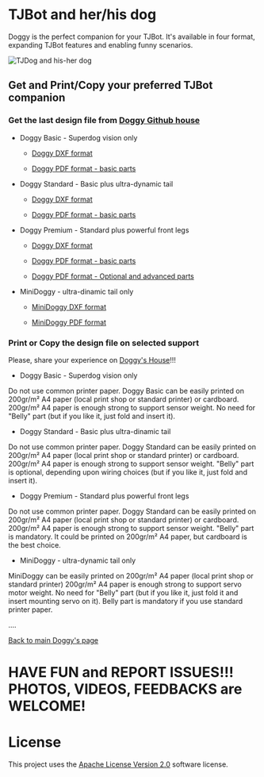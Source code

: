 # TJBot and her/his dog

Doggy is the perfect companion for your TJBot. It's available in four format, expanding TJBot features and enabling funny scenarios.

![TJDog and his-her dog](https://github.com/fmanclossi/TJBot-playbook/blob/master/examples/Doggy/Media/TJBot%20and%20Doggy%20-%20advanced%20version.gif)

## Get and Print/Copy your preferred TJBot companion

### Get the last design file from [Doggy Github house](https://github.com/fmanclossi/TJBot-playbook/tree/master/examples/Doggy/Design_files)

* Doggy Basic - Superdog vision only

   * [Doggy DXF format](https://github.com/fmanclossi/TJBot-playbook/blob/master/examples/Doggy/Design_files/Doggy_with_tail_A4_20180908a.dxf)

   * [Doggy PDF format - basic parts](https://github.com/fmanclossi/TJBot-playbook/blob/master/examples/Doggy/Design_files/Doggy_with_tail_20180908a_basic_A4.pdf)

* Doggy Standard - Basic plus ultra-dynamic tail

   * [Doggy DXF format](https://github.com/fmanclossi/TJBot-playbook/blob/master/examples/Doggy/Design_files/Doggy_with_tail_A4_20180908a.dxf)

   * [Doggy PDF format - basic parts](https://github.com/fmanclossi/TJBot-playbook/blob/master/examples/Doggy/Design_files/Doggy_with_tail_20180908a_basic_A4.pdf)

* Doggy Premium - Standard plus powerful front legs

   * [Doggy DXF format](https://github.com/fmanclossi/TJBot-playbook/blob/master/examples/Doggy/Design_files/Doggy_with_tail_A4_20180908a.dxf)

   * [Doggy PDF format - basic parts](https://github.com/fmanclossi/TJBot-playbook/blob/master/examples/Doggy/Design_files/Doggy_with_tail_20180908a_basic_A4.pdf)

   * [Doggy PDF format - Optional and advanced parts](https://github.com/fmanclossi/TJBot-playbook/blob/master/examples/Doggy/Design_files/Doggy_with_tail_20180908a_advanced_A4.pdf)

* MiniDoggy - ultra-dinamic tail only

   * [MiniDoggy DXF format](https://github.com/fmanclossi/TJBot-playbook/blob/master/examples/Doggy/Design_files/MiniDoggy_with_tail_20180903b.dxf)

   * [MiniDoggy PDF format](https://github.com/fmanclossi/TJBot-playbook/blob/master/examples/Doggy/Design_files/MiniDoggy_with_tail_20180903b.pdf)

### Print or Copy the design file on selected support

Please, share your experience on [Doggy's House](https://github.com/fmanclossi/TJBot-playbook/tree/master/examples/Doggy)!!!
 
* Doggy Basic - Superdog vision only

Do not use common printer paper. 
Doggy Basic can be easily printed on 200gr/m² A4 paper (local print shop or standard printer) or cardboard.
200gr/m² A4 paper is enough strong to support sensor weight.
No need for "Belly" part (but if you like it, just fold and insert it).

* Doggy Standard - Basic plus ultra-dinamic tail

Do not use common printer paper. 
Doggy Standard can be easily printed on 200gr/m² A4 paper (local print shop or standard printer) or cardboard.
200gr/m² A4 paper is enough strong to support sensor weight.
"Belly" part is optional, depending upon wiring choices (but if you like it, just fold and insert it).

* Doggy Premium - Standard plus powerful front legs

Do not use common printer paper. 
Doggy Standard can be easily printed on 200gr/m² A4 paper (local print shop or standard printer) or cardboard.
200gr/m² A4 paper is enough strong to support sensor weight.
"Belly" part is mandatory. It could be printed on 200gr/m² A4 paper, but cardboard is the best choice.

* MiniDoggy - ultra-dynamic tail only

MiniDoggy can be easily printed on 200gr/m² A4 paper (local print shop or standard printer)
200gr/m² A4 paper is enough strong to support servo motor weight.
No need for "Belly" part (but if you like it, just fold it and insert mounting servo on it). Belly part is mandatory if you use standard printer paper.

 
....

[Back to main Doggy's page](https://github.com/fmanclossi/TJBot-playbook/tree/master/examples/Doggy)

# HAVE FUN and REPORT ISSUES!!! PHOTOS, VIDEOS, FEEDBACKS are WELCOME!

# License  
This project uses the [Apache License Version 2.0](../../LICENSE) software license.  
